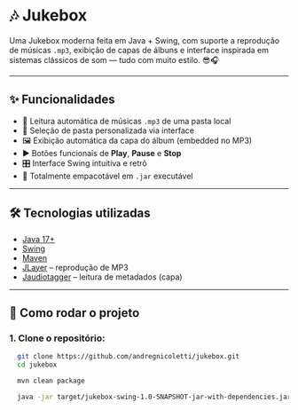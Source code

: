 # 🎶 Jukebox

Uma Jukebox moderna feita em Java + Swing, com suporte a reprodução de músicas `.mp3`, exibição de capas de álbuns e interface inspirada em sistemas clássicos de som — tudo com muito estilo. 😎🎧

---

## ✨ Funcionalidades

- 🎵 Leitura automática de músicas `.mp3` de uma pasta local
- 📂 Seleção de pasta personalizada via interface
- 🖼️ Exibição automática da capa do álbum (embedded no MP3)
- ▶️ Botões funcionais de **Play**, **Pause** e **Stop**
- 🎛️ Interface Swing intuitiva e retrô
- 💾 Totalmente empacotável em `.jar` executável

---

## 🛠️ Tecnologias utilizadas

- [Java 17+](https://openjdk.org)
- [Swing](https://docs.oracle.com/javase/8/docs/technotes/guides/swing/)
- [Maven](https://maven.apache.org/)
- [JLayer](http://www.javazoom.net/javalayer/javalayer.html) – reprodução de MP3
- [Jaudiotagger](https://bitbucket.org/ijabz/jaudiotagger) – leitura de metadados (capa)

---

## 🧪 Como rodar o projeto

### 1. Clone o repositório:

```bash
  git clone https://github.com/andregnicoletti/jukebox.git
  cd jukebox
```

```bash
  mvn clean package
```

```bash
  java -jar target/jukebox-swing-1.0-SNAPSHOT-jar-with-dependencies.jar
```